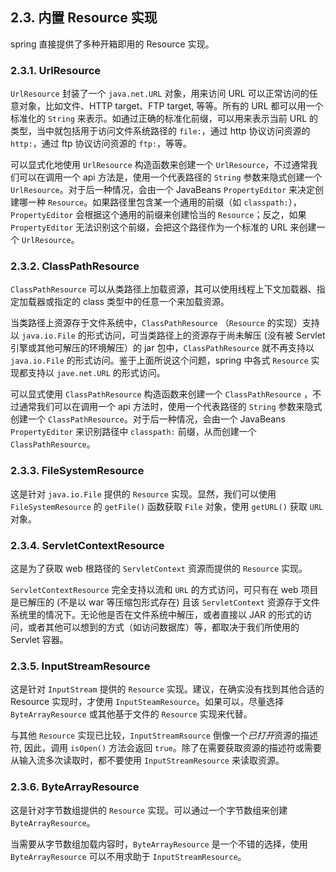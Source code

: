 ## 2.3. 内置 Resource 实现

spring 直接提供了多种开箱即用的 Resource 实现。
### 2.3.1. UrlResource
`UrlResource` 封装了一个 `java.net.URL` 对象，用来访问 URL 可以正常访问的任意对象，比如文件、HTTP target、FTP target, 等等。所有的 URL 都可以用一个标准化的 `String` 来表示。如通过正确的标准化前缀，可以用来表示当前 URL 的类型，当中就包括用于访问文件系统路径的 `file:`，通过 http 协议访问资源的 `http:`，通过 ftp 协议访问资源的 `ftp:`，等等。

可以显式化地使用 `UrlResource` 构造函数来创建一个 `UrlResource`，不过通常我们可以在调用一个 api 方法是，使用一个代表路径的 `String` 参数来隐式创建一个 `UrlResource`。对于后一种情况，会由一个 JavaBeans  `PropertyEditor` 来决定创建哪一种 `Resource`。如果路径里包含某一个通用的前缀（如 `classpath:`），`PropertyEditor` 会根据这个通用的前缀来创建恰当的 `Resource`；反之，如果 `PropertyEditor` 无法识别这个前缀，会把这个路径作为一个标准的 URL 来创建一个 `UrlResource`。
### 2.3.2. ClassPathResource
`ClassPathResource` 可以从类路径上加载资源，其可以使用线程上下文加载器、指定加载器或指定的 class 类型中的任意一个来加载资源。

当类路径上资源存于文件系统中，`ClassPathResource` （`Resource` 的实现）支持以 `java.io.File` 的形式访问，可当类路径上的资源存于尚未解压 (没有被 Servlet 引擎或其他可解压的环境解压）的 jar 包中，`ClassPathResource` 就不再支持以 `java.io.File` 的形式访问。鉴于上面所说这个问题，spring 中各式 `Resource` 实现都支持以 `jave.net.URL` 的形式访问。

可以显式使用 `ClassPathResource` 构造函数来创建一个 `ClassPathResource` ，不过通常我们可以在调用一个 api 方法时，使用一个代表路径的 `String` 参数来隐式创建一个 `ClassPathResource`。对于后一种情况，会由一个 JavaBeans `PropertyEditor` 来识别路径中 `classpath:` 前缀，从而创建一个 `ClassPathResource`。
### 2.3.3. FileSystemResource
这是针对 `java.io.File` 提供的 `Resource` 实现。显然，我们可以使用 `FileSystemResource` 的 `getFile()` 函数获取 `File` 对象，使用 `getURL()` 获取 `URL` 对象。
### 2.3.4. ServletContextResource
这是为了获取 web 根路径的 `ServletContext` 资源而提供的 `Resource` 实现。

`ServletContextResource` 完全支持以流和 `URL` 的方式访问，可只有在 web 项目是已解压的 (不是以 war 等压缩包形式存在) 且该 `ServletContext` 资源存于文件系统里的情况下。无论他是否在文件系统中解压，或者直接以 JAR 的形式的访问，或者其他可以想到的方式（如访问数据库）等，都取决于我们所使用的 Servlet 容器。
### 2.3.5. InputStreamResource
这是针对 `InputStream` 提供的 `Resource` 实现。建议，在确实没有找到其他合适的 Resource 实现时，才使用 `InputSteamResource`。如果可以，尽量选择 `ByteArrayResource` 或其他基于文件的 `Resource` 实现来代替。

与其他 `Resource` 实现已比较，`InputStreamRsource` 倒像一个*已打开*资源的描述符, 因此，调用 `isOpen()` 方法会返回 `true`。除了在需要获取资源的描述符或需要从输入流多次读取时，都不要使用 `InputStreamResource` 来读取资源。
### 2.3.6. ByteArrayResource
这是针对字节数组提供的 `Resource` 实现。可以通过一个字节数组来创建 `ByteArrayResource`。

当需要从字节数组加载内容时，`ByteArrayResource` 是一个不错的选择，使用 `ByteArrayResource` 可以不用求助于 `InputStreamResource`。


